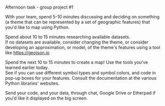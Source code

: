 Afternoon task - group project #1

With your team, spend 5-10 minutes discussing and deciding on something
(a theme that can be represented by a set of geographic features) that 
you'd like to map using Python.  

Spend about 10 to 15 minutes researching available datasets.  
If no datasets are available, consider changing the theme, or consider 
developing an approximation, or model, of the theme's features using a tool 
like https://geojson.io 

Spend the next 10 to 15 minutes to create a map! Use the tools you've learned earlier today.  
See if you can use different symbol types and symbol colors, and code in pop-up boxes 
for your features.  Consult the documentation at the various Python libraries' websites.  

Send your code, and your data, through chat, Google Drive or Etherpad 
if you'd like it displayed on the big screen. 

